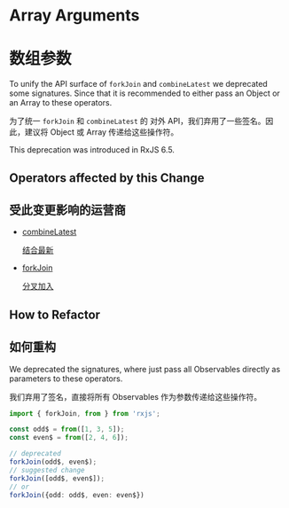 # Array Arguments

# 数组参数

To unify the API surface of `forkJoin` and `combineLatest` we deprecated some signatures. Since that it is recommended to either pass an Object or an Array to these operators.

为了统一 `forkJoin` 和 `combineLatest` 的 对外 API，我们弃用了一些签名。因此，建议将 Object 或 Array 传递给这些操作符。

<div class="alert is-important">
    <span>
        This deprecation was introduced in RxJS 6.5.
    </span>
</div>

## Operators affected by this Change

## 受此变更影响的运营商

- [combineLatest](/api/index/function/combineLatest)

  [结合最新](/api/index/function/combineLatest)

- [forkJoin](/api/index/function/forkJoin)

  [分叉加入](/api/index/function/forkJoin)

## How to Refactor

## 如何重构

We deprecated the signatures, where just pass all Observables directly as parameters to these operators.

我们弃用了签名，直接将所有 Observables 作为参数传递给这些操作符。

```ts
import { forkJoin, from } from 'rxjs';

const odd$ = from([1, 3, 5]);
const even$ = from([2, 4, 6]);

// deprecated
forkJoin(odd$, even$);
// suggested change
forkJoin([odd$, even$]);
// or
forkJoin({odd: odd$, even: even$})
```
